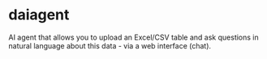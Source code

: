 # daiagent
AI agent that allows you to upload an Excel/CSV table and ask questions in natural language about this data - via a web interface (chat).
